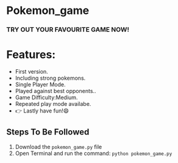 # Pokemon_game
### TRY OUT YOUR FAVOURITE GAME NOW!
# Features:
 - First version.
 - Including strong pokemons.
 -  Single Player Mode.
 - Played against best opponents..
 - Game Difficulty:Medium.
 - Repeated play mode availabe.
 - :point_right:  Lastly have fun!:smile:
## Steps To Be Followed
1. Download the ```pokemon_game.py``` file
2. Open Terminal and run the command:
    ```python pokemon_game.py```
    


